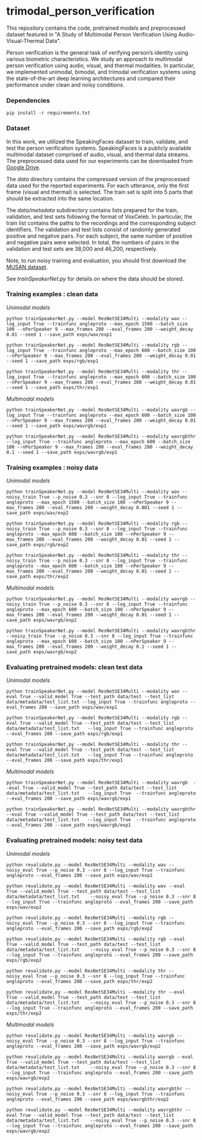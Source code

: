 # trimodal_person_verification
This repository contains the code, pretrained models and preprocessed dataset featured in "A Study of Multimodal Person Verification Using Audio-Visual-Thermal Data".

Person verification is the general task of verifying person’s identity  using  various  biometric  characteristics. We study an approach to multimodal person verification using audio, visual, and thermal modalities. In particular, we implemented unimodal, bimodal, and trimodal verification systems using the state-of-the-art deep learning architectures and compared their performance under clean and noisy conditions.
### Dependencies
```
pip install -r requirements.txt
```
### Dataset
In this work, we utilized the SpeakingFaces dataset to train, validate, and test the person verification systems. SpeakingFaces is a publicly available multimodal dataset comprised of audio, visual, and thermal data streams. The preprocessed data used for our experiments can be downloaded from [Google Drive](https://drive.google.com/drive/folders/1AcK6ETnmZzNXHi5qGugRKXz-wnebDX0-?usp=sharing). 

The *data* directory contains the compressed version of the preprocessed data used for the reported experiments. For each utterance, only the first frame (visual and thermal) is selected. The train set is split into 5 parts that should be extracted into the same location.

The *data/metadata* subdirectory contains lists prepared for the train, validation, and test sets following the format of VoxCeleb. In particular, the train list contains the paths to the recordings and the corresponding subject identifiers. The validation and test lists consist of randomly generated positive and negative pairs. For each subject, the same number of positive and negative pairs were selected. In total, the numbers of pairs in the validation and test sets are 38,000 and 46,200, respectively.

Note, to run noisy training and evaluation, you should first download the [MUSAN dataset](http://www.openslr.org/17/).

See *trainSpeakerNet.py* for details on where the data should be stored.

### Training examples : clean data
*Unimodal models*
```
python trainSpeakerNet.py --model ResNetSE34Multi --modality wav --log_input True --trainfunc angleproto --max_epoch 1500 --batch_size 100 --nPerSpeaker 9 --max_frames 200 --eval_frames 200 --weight_decay 0.01 --seed 1 --save_path exps/wav/exp1 
```

```
python trainSpeakerNet.py --model ResNetSE34Multi --modality rgb --log_input True --trainfunc angleproto --max_epoch 600 --batch_size 100 --nPerSpeaker 9 --max_frames 200 --eval_frames 200 --weight_decay 0.01 --seed 1 --save_path exps/rgb/exp1 
```

```
python trainSpeakerNet.py --model ResNetSE34Multi --modality thr --log_input True --trainfunc angleproto --max_epoch 600 --batch_size 100 --nPerSpeaker 9 --max_frames 200 --eval_frames 200 --weight_decay 0.01 --seed 1 --save_path exps/thr/exp1 
```
*Multimodal models*
```
python trainSpeakerNet.py --model ResNetSE34Multi --modality wavrgb --log_input True --trainfunc angleproto --max_epoch 600 --batch_size 100 --nPerSpeaker 9 --max_frames 200 --eval_frames 200 --weight_decay 0.01 --seed 1 --save_path exps/wavrgb/exp1 
```

```
python trainSpeakerNet.py --model ResNetSE34Multi --modality wavrgbthr --log_input True --trainfunc angleproto --max_epoch 600 --batch_size 100 --nPerSpeaker 9 --max_frames 200 --eval_frames 200 --weight_decay 0.1 --seed 1 --save_path exps/wavrgb/exp1 
```

### Training examples : noisy data
*Unimodal models*
```
python trainSpeakerNet.py --model ResNetSE34Multi --modality wav --noisy_train True --p_noise 0.3 --snr 8 --log_input True --trainfunc angleproto --max_epoch 1500 --batch_size 100 --nPerSpeaker 9 --max_frames 200 --eval_frames 200 --weight_decay 0.001 --seed 1 --save_path exps/wav/exp2
```

```
python trainSpeakerNet.py --model ResNetSE34Multi --modality rgb --noisy_train True --p_noise 0.3 --snr 8 --log_input True --trainfunc angleproto --max_epoch 600 --batch_size 100 --nPerSpeaker 9 --max_frames 200 --eval_frames 200 --weight_decay 0.01 --seed 1 --save_path exps/rgb/exp2 
```

```
python trainSpeakerNet.py --model ResNetSE34Multi --modality thr --noisy_train True --p_noise 0.3 --snr 8 --log_input True --trainfunc angleproto --max_epoch 600 --batch_size 100 --nPerSpeaker 9 --max_frames 200 --eval_frames 200 --weight_decay 0.01 --seed 1 --save_path exps/thr/exp2 
```
*Multimodal models*
```
python trainSpeakerNet.py --model ResNetSE34Multi --modality wavrgb --noisy_train True --p_noise 0.3 --snr 8 --log_input True --trainfunc angleproto --max_epoch 600 --batch_size 100 --nPerSpeaker 9 --max_frames 200 --eval_frames 200 --weight_decay 0.01 --seed 1 --save_path exps/wavrgb/exp2 
```

```
python trainSpeakerNet.py --model ResNetSE34Multi --modality wavrgbthr --noisy_train True --p_noise 0.3 --snr 8 --log_input True --trainfunc angleproto --max_epoch 600 --batch_size 100 --nPerSpeaker 9 --max_frames 200 --eval_frames 200 --weight_decay 0.1 --seed 1 --save_path exps/wavrgb/exp2 
```

### Evaluating pretrained models: clean test data
*Unimodal models*
```
python trainSpeakerNet.py --model ResNetSE34Multi --modality wav --eval True --valid_model True --test_path data/test --test_list data/metadata/test_list.txt --log_input True --trainfunc angleproto --eval_frames 200 --save_path exps/wav/exp1 
```

```
python trainSpeakerNet.py --model ResNetSE34Multi --modality rgb --eval True --valid_model True --test_path data/test --test_list data/metadata/test_list.txt   --log_input True --trainfunc angleproto --eval_frames 200 --save_path exps/rgb/exp1 
```

```
python trainSpeakerNet.py --model ResNetSE34Multi --modality thr --eval True --valid_model True --test_path data/test --test_list data/metadata/test_list.txt   --log_input True --trainfunc angleproto --eval_frames 200 --save_path exps/thr/exp1 
```
*Multimodal models*
```
python trainSpeakerNet.py --model ResNetSE34Multi --modality wavrgb  --eval True --valid_model True --test_path data/test --test_list data/metadata/test_list.txt   --log_input True  --trainfunc angleproto --eval_frames 200 --save_path exps/wavrgb/exp1 
```

```
python trainSpeakerNet.py --model ResNetSE34Multi --modality wavrgbthr --eval True --valid_model True --test_path data/test --test_list data/metadata/test_list.txt   --log_input True  --trainfunc angleproto --eval_frames 200 --save_path exps/wavrgb/exp1 
```
### Evaluating pretrained models: noisy test data

*Unimodal models*

```
python revalidate.py --model ResNetSE34Multi --modality wav --noisy_eval True --p_noise 0.3 --snr 8 --log_input True --trainfunc angleproto --eval_frames 200 --save_path exps/wav/exp2

python revalidate.py --model ResNetSE34Multi --modality wav --eval True --valid_model True --test_path data/test --test_list data/metadata/test_list.txt    --noisy_eval True --p_noise 0.3 --snr 8 --log_input True --trainfunc angleproto --eval_frames 200 --save_path exps/wav/exp2
```

```
python revalidate.py --model ResNetSE34Multi --modality rgb --noisy_eval True --p_noise 0.3 --snr 8 --log_input True --trainfunc angleproto --eval_frames 200 --save_path exps/rgb/exp2

python revalidate.py --model ResNetSE34Multi --modality rgb --eval True --valid_model True --test_path data/test --test_list data/metadata/test_list.txt    --noisy_eval True --p_noise 0.3 --snr 8 --log_input True --trainfunc angleproto --eval_frames 200 --save_path exps/rgb/exp2 
```

```
python revalidate.py --model ResNetSE34Multi --modality thr --noisy_eval True --p_noise 0.3 --snr 8 --log_input True --trainfunc angleproto --eval_frames 200 --save_path exps/thr/exp2

python revalidate.py --model ResNetSE34Multi --modality thr --eval True --valid_model True --test_path data/test --test_list data/metadata/test_list.txt    --noisy_eval True --p_noise 0.3 --snr 8 --log_input True --trainfunc angleproto --eval_frames 200 --save_path exps/thr/exp2 
```

*Multimodal models*
```
python revalidate.py --model ResNetSE34Multi --modality wavrgb --noisy_eval True --p_noise 0.3 --snr 8 --log_input True --trainfunc angleproto --eval_frames 200 --save_path exps/wavrgb/exp2

python revalidate.py --model ResNetSE34Multi --modality wavrgb --eval True --valid_model True --test_path data/test --test_list data/metadata/test_list.txt    --noisy_eval True --p_noise 0.3 --snr 8 --log_input True --trainfunc angleproto --eval_frames 200 --save_path exps/wavrgb/exp2 
```

```
python revalidate.py --model ResNetSE34Multi --modality wavrgbthr --noisy_eval True --p_noise 0.3 --snr 8 --log_input True --trainfunc angleproto --eval_frames 200 --save_path exps/wavrgbthr/exp2

python revalidate.py --model ResNetSE34Multi --modality wavrgbthr --eval True --valid_model True --test_path data/test --test_list data/metadata/test_list.txt    --noisy_eval True --p_noise 0.3 --snr 8 --log_input True --trainfunc angleproto --eval_frames 200 --save_path exps/wavrgb/exp2 
```



